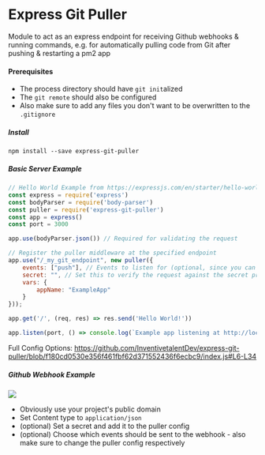 # Express Git Puller

Module to act as an express endpoint for receiving Github webhooks & running commands, e.g. for automatically pulling code from Git after pushing & restarting a pm2 app

#### Prerequisites
* The process directory should have `git init`alized
* The `git remote` should also be configured
* Also make sure to add any files you don't want to be overwritten to the `.gitignore`

##### Install
```shell script
npm install --save express-git-puller
```

##### Basic Server Example
```js
// Hello World Example from https://expressjs.com/en/starter/hello-world.html
const express = require('express')
const bodyParser = require('body-parser')
const puller = require('express-git-puller')
const app = express()
const port = 3000

app.use(bodyParser.json()) // Required for validating the request

// Register the puller middleware at the specified endpoint
app.use("/_my_git_endpoint", new puller({
    events: ["push"], // Events to listen for (optional, since you can select them on Github as well - set to * to handle all events)
    secret: "", // Set this to verify the request against the secret provided to github
    vars: {
        appName: "ExampleApp"
    }
}));

app.get('/', (req, res) => res.send('Hello World!'))

app.listen(port, () => console.log(`Example app listening at http://localhost:${port}`))
```

Full Config Options:
https://github.com/InventivetalentDev/express-git-puller/blob/f180cd0530e356f461fbf62d371552436f6ecbc9/index.js#L6-L34

##### Github Webhook Example
![](https://yeleha.co/2WjQdIb)
* Obviously use your project's public domain
* Set Content type to `application/json`
* (optional) Set a secret and add it to the puller config
* (optional) Choose which events should be sent to the webhook - also make sure to change the puller config respectively
